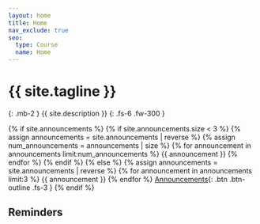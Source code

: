 ```yaml
---
layout: home
title: Home
nav_exclude: true
seo:
  type: Course
  name: Home
---
```


# {{ site.tagline }}
{: .mb-2 }
{{ site.description }}
{: .fs-6 .fw-300 }

{% if site.announcements %}
    {% if site.announcements.size < 3 %}
        {% assign announcements = site.announcements | reverse %}
        {% assign num_announcements = announcements | size %}
        {% for announcement in announcements limit:num_announcements %}
            {{ announcement }}
        {% endfor %}
    {% endif %}
{% else %}
    {% assign announcements = site.announcements | reverse %}
    {% for announcement in announcements limit:3 %}
        {{ announcement }}
    {% endfor %}
[Announcements](announcements.md){: .btn .btn-outline .fs-3 }
{% endif %}

## Reminders

